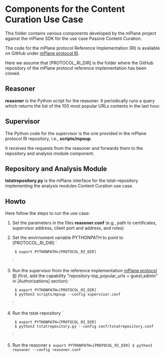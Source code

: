 # Components for the Content Curation Use Case

This folder contains various components developed by the mPlane 
project against the mPlane SDK for the use case Passive Content Curation.

The code for the mPlane protocol Reference Implementation (RI) is 
available on GitHub under [mPlane protocol RI](https://github.com/fp7mplane/protocol-ri). 

Here we assume that [PROTOCOL_RI_DIR] is the folder where the GitHub 
repository of the mPlane protocol reference implementation has been cloned.


## Reasoner

**reasoner** is the Python script for the reasoner.
It periodically runs a query which returns the
list of the 100 most popular URLs contents in the last hour.

## Supervisor

The Python code for the supervisor is the one provided 
in the mPlane protocol RI repository, i.e., **scripts/mpsup**.

It receives the requests from the reasoner and forwards them to the 
repository and analysis module component.

## Repository and Analysis Module

**tstatrepository.py** is the mPlane interface for the tstat-repository
implementing the analysis modules Content Curation use case.

## Howto

Here follow the steps to run the use case:

1. Set the parameters in the files **reasoner.conf** (e.g., path to certificates, supervisor address, client port and address, and roles)

2. Set the envirnoment variable PYTHONPATH to point to [PROTOCOL_RI_DIR]
    `

        $ export PYTHONPATH=[PROTOCOL_RI_DIR]
    `
    
3. Run the supervisor from the reference implementation [mPlane protocol RI](https://github.com/fp7mplane/protocol-ri) (first, add the capability "repository-top_popular_urls = guest,admin" in [Authorizations] section):
    `

        $ export PYTHONPATH=[PROTOCOL_RI_DIR]
        $ python3 scripts/mpsup --config supervisor.conf
    `

5. Run the tstat-repository
    `

        $ export PYTHONPATH=[PROTOCOL_RI_DIR]
        $ python3 tstatrepository.py --config conf/tstatrepository.conf 
    `

6. Run the reasoner
    `
        $ export PYTHONPATH=[PROTOCOL_RI_DIR]
        $ python3 reasoner --config reasoner.conf
    `

